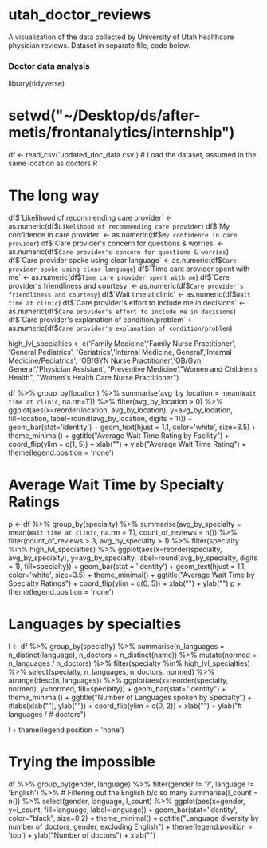 # utah_doctor_reviews
A visualization of the data collected by University of Utah healthcare physician reviews. Dataset in separate file, code below.

### Doctor data analysis

library(tidyverse)

# setwd("~/Desktop/ds/after-metis/frontanalytics/internship")
df <- read_csv('updated_doc_data.csv')  # Load the dataset, assumed in the same location as doctors.R

# The long way
df$`Likelihood of recommending care provider` <- as.numeric(df$`Likelihood of recommending care provider`)
df$`My confidence in care provider` <- as.numeric(df$`My confidence in care provider`)
df$`Care provider's concern for questions & worries` <- as.numeric(df$`Care provider's concern for questions & worries`)
df$`Care provider spoke using clear language` <- as.numeric(df$`Care provider spoke using clear language`)
df$`Time care provider spent with me` <- as.numeric(df$`Time care provider spent with me`)
df$`Care provider's friendliness and courtesy` <- as.numeric(df$`Care provider's friendliness and courtesy`)
df$`Wait time at clinic` <- as.numeric(df$`Wait time at clinic`)
df$`Care provider's effort to include me in decisions` <- as.numeric(df$`Care provider's effort to include me in decisions`)
df$`Care provider's explanation of condition/problem` <- as.numeric(df$`Care provider's explanation of condition/problem`)

high_lvl_specialties <- c('Family Medicine','Family Nurse Practitioner', 'General Pediatrics',
                          'Geriatrics','Internal Medicine, General','Internal Medicine/Pediatrics',
                          'OB/GYN Nurse Practitioner','OB/Gyn, General','Physician Assistant',
                          'Preventive Medicine',"Women and Children's Health",
                          "Women's Health Care Nurse Practitioner")

df %>% 
  group_by(location) %>% 
  summarise(avg_by_location = mean(`Wait time at clinic`, na.rm=T)) %>% 
  filter(avg_by_location > 0) %>% 
  ggplot(aes(x=reorder(location, avg_by_location), y=avg_by_location, fill=location,
             label=round(avg_by_location, digits = 1))) +
    geom_bar(stat='identity') + 
    geom_text(hjust = 1.1, color='white', size=3.5) +
    theme_minimal() + 
    ggtitle("Average Wait Time Rating by Facility") + 
    coord_flip(ylim = c(1, 5)) + xlab("") + ylab("Average Wait Time Rating") +
    theme(legend.position = 'none')
  
# Average Wait Time by Specialty Ratings
p <- df %>% 
  group_by(specialty) %>% 
  summarise(avg_by_specialty = mean(`Wait time at clinic`, na.rm = T),
            count_of_reviews = n()) %>% 
  filter(count_of_reviews > 3, avg_by_specialty > 1) %>% 
  filter(specialty %in% high_lvl_specialties) %>% 
  ggplot(aes(x=reorder(specialty, avg_by_specialty), y=avg_by_specialty,
             label=round(avg_by_specialty, digits = 1), fill=specialty)) +
    geom_bar(stat = 'identity') +
    geom_text(hjust = 1.1, color='white', size=3.5) + 
    theme_minimal() + 
    ggtitle("Average Wait Time by Specialty Ratings") + 
    coord_flip(ylim = c(0, 5)) + xlab("") + ylab("")
p + theme(legend.position = 'none')

# Languages by specialties
l <- df %>% 
  group_by(specialty) %>% 
  summarise(n_languages = n_distinct(language),
            n_doctors = n_distinct(name)) %>% 
  mutate(normed = n_languages / n_doctors) %>% 
  filter(specialty %in% high_lvl_specialties) %>% 
  select(specialty, n_languages, n_doctors, normed) %>% 
  arrange(desc(n_languages)) %>% 
  ggplot(aes(x=reorder(specialty, normed), y=normed, fill=specialty)) +
      geom_bar(stat="identity") +
      theme_minimal() +
      ggtitle("Number of Languages spoken by Specialty") + 
      #labs(xlab(""), ylab("")) +
      coord_flip(ylim = c(0, 2)) + xlab("") + ylab("# languages / # doctors")

l  + theme(legend.position = 'none')
  
# Trying the impossible
df %>% 
  group_by(gender, language) %>% 
  filter(gender != '?', language != 'English') %>%  # Filtering out the English b/c so many
  summarise(l_count = n()) %>% 
  select(gender, language, l_count) %>% 
  ggplot(aes(x=gender, y=l_count, fill=language, label=language)) + 
    geom_bar(stat='identity', color="black", size=0.2) +
    theme_minimal() +
    ggtitle("Language diversity by number of doctors, gender, excluding English") +
    theme(legend.position = 'top') +
    ylab("Number of doctors") + xlab("")
  
